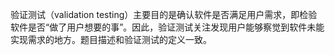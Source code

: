 验证测试（validation testing）主要目的是确认软件是否满足用户需求，即检验软件是否“做了用户想要的事”。因此，验证测试关注发现用户能够察觉到软件未能实现需求的地方。题目描述和验证测试的定义一致。